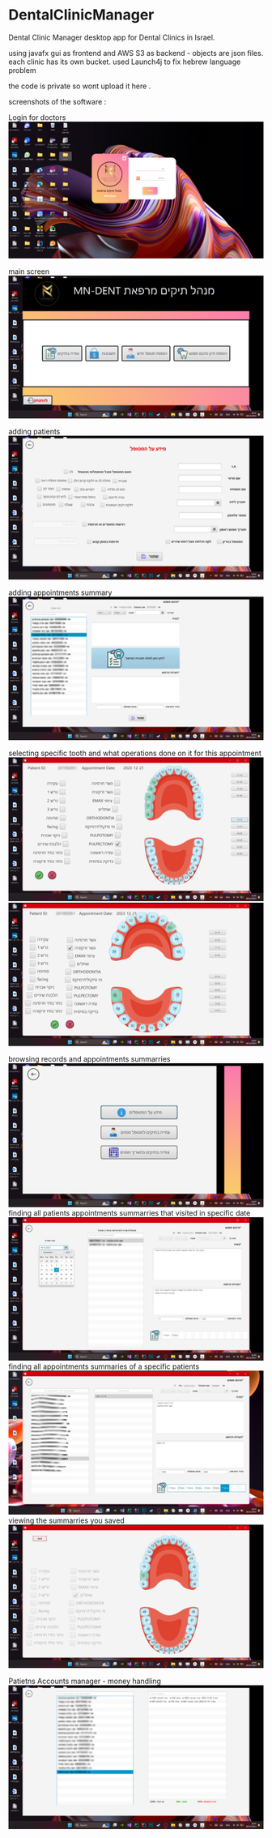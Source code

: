 # DentalClinicManager
Dental Clinic  Manager desktop app for Dental Clinics in Israel.

using javafx gui as frontend and AWS S3 as backend - objects are json files.
each clinic has its own bucket.
used Launch4j to fix hebrew language problem

the code is private so wont upload it here .

screenshots of the software : 

Login for doctors
![Login for doctors](login.png)

main screen
![main screen](main-interface.png)

adding patients
![adding patients](addPatient.png)

adding appointments summary
![adding appointments summary](blurredappointmentSummary.png)

selecting specific tooth and what operations done on it for this appointment
![selecting specific tooth and what operations done on it for this appointment](blurred-secondary-teeth-set.png)
![](primaryteethset.png)

browsing records and appointments summarries
![browsing records and appointments summarries](info.png)
finding all patients appointments summarries that visited in specific date
![finding all patients appointments summarries that visited in specific date](blurred-findRecordsbyDate.png)
finding all appointments summaries of a specific patients
![finding all appointments summaries of a specific patients](blurredfindRecordsbyName.png)
viewing the summarries you saved
![viewing the summaris you saved](saved-tebolim.png)

Patietns Accounts manager - money handling
![Patietns Accounts manager - money handling](money.png)



